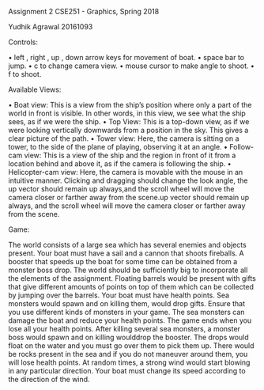 Assignment 2
CSE251 - Graphics, Spring 2018

Yudhik Agrawal 20161093

Controls:

• left , right , up , down arrow keys for movement of boat.
• space bar to jump.
• c to change camera view.
• mouse cursor to make angle to shoot.
• f to shoot.



Available Views:

• Boat view: This is a view from the ship’s position where only a part of the world in front is
visible. In other words, in this view, we see what the ship sees, as if we were the ship.
• Top View: This is a top-down view, as if we were looking vertically downwards from a position
in the sky. This gives a clear picture of the path.
• Tower view: Here, the camera is sitting on a tower, to the side of the plane of playing,
observing it at an angle.
• Follow-cam view: This is a view of the ship and the region in front of it from a location behind
and above it, as if the camera is following the ship.
• Helicopter-cam view: Here, the camera is movable with the mouse in an intuitive manner.
Clicking and dragging should change the look angle, the up vector should remain up always,and the scroll wheel will move the camera closer or farther away from the scene.up vector
should remain up always, and the scroll wheel will move the camera closer or farther away from
the scene.



Game:

The world consists of a large sea which has several enemies and objects present. Your boat
must have a sail and a cannon that shoots fireballs. A booster that speeds up the boat for some
time can be obtained from a monster boss drop. The world should be sufficiently big to
incorporate all the elements of the assignment. Floating barrels would be present with gifts that
give different amounts of points on top of them which can be collected by jumping over the
barrels.
Your boat must have health points. Sea monsters would spawn and on killing them, would drop
gifts. Ensure that you use different kinds of monsters in your game. The sea monsters can
damage the boat and reduce your health points. The game ends when you lose all your health
points. After killing several sea monsters, a monster boss would spawn and on killing woulddrop the booster. The drops would float on the water and you must go over them to pick them
up.
There would be rocks present in the sea and if you do not maneuver around them, you will lose
health points. At random times, a strong wind would start blowing in any particular direction.
Your boat must change its speed according to the direction of the wind.
